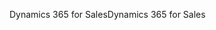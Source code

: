 <span data-ttu-id="a3b28-101">Dynamics 365 for Sales</span><span class="sxs-lookup"><span data-stu-id="a3b28-101">Dynamics 365 for Sales</span></span>
